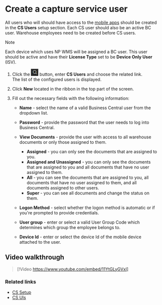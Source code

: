 # Create a capture service user


All users who will should have access to the [mobile apps](/Documentation/public/wms/howto/install-mobile-apps) should be created in the **CS Users** setup section. Each CS user should also be an active BC user. Warehouse employees need to be created before CS users. 

> [!NOTE]
> Each device which uses NP WMS will be assigned a BC user. This user should be active and have their **License Type** set to be **Device Only User** (ISV).

1. Click the ![Lightbulb that opens the Tell Me feature](../../images/Icons/Lightbulb_icon.png "Tell Me what you want to do") button, enter **CS Users** and choose the related link.        
   The list of the configured users is displayed.     
 
2. Click **New** located in the ribbon in the top part of the screen.
3. Fill out the necessary fields with the following information:

    - **Name** - select the name of a valid Business Central user from the dropdown list.
    - **Password** - provide the password that the user needs to log into Business Central. 
    - **View Documents** - provide the user with access to all warehouse documents or only those assigned to them.     

        - **Assigned** - you can only see the documents that are assigned to you.
        - **Assigned and Unassigned** - you can only see the documents that are assigned to you and all documents that have no user assigned to them.
        - **All** - you can see the documents that are assigned to you, all documents that have no user assigned to them, and all documents assigned to other users.
        - **Super** - you can see all documents and change the status on them.    

    - **Logon Method** - select whether the logon method is automatic or if you're prompted to provide credentials.
    - **User group** - enter or select a valid User Group Code which determines which group the employee belongs to. 
    - **Device Id** - enter or select the device Id of the mobile device attached to the user.  

## Video walkthrough

> [!Video https://www.youtube.com/embed/11YtGLyGVxI]


### Related links

- [CS Setup](../explanation/cs-setup.md)
- [CS UIs](../explanation/cs-uis.md)
